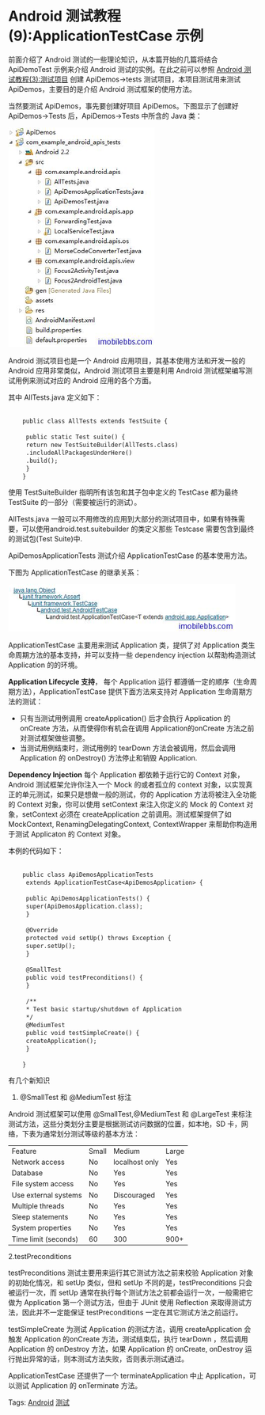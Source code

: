# Android 测试教程(9):ApplicationTestCase 示例

前面介绍了 Android 测试的一些理论知识，从本篇开始的几篇将结合 ApiDemoTest 示例来介绍 Android 测试的实例。在此之前可以参照 [Android 测试教程(3):测试项目](test-project.md) 创建 ApiDemos->tests 测试项目，本项目测试用来测试 ApiDemos，主要目的是介绍 Android 测试框架的使用方法。

当然要测试 ApiDemos，事先要创建好项目 ApiDemos。下图显示了创建好 ApiDemos->Tests 后，ApiDemos->Tests 中所含的 Java 类：

![picture9.1](images/9.1.jpg)

Android 测试项目也是一个 Android 应用项目，其基本使用方法和开发一般的 Android 应用非常类似，Android 测试项目主要是利用 Android 测试框架编写测试用例来测试对应的 Android 应用的各个方面。

其中 AllTests.java 定义如下：

```

    public class AllTests extends TestSuite {
    
     public static Test suite() {
     return new TestSuiteBuilder(AllTests.class)
     .includeAllPackagesUnderHere()
     .build();
     }
    }

```

使用 TestSuiteBuilder 指明所有该包和其子包中定义的 TestCase 都为最终 TestSuite 的一部分（需要被运行的测试）。

AllTests.java 一般可以不用修改的应用到大部分的测试项目中，如果有特殊需要，可以使用android.test.suitebuilder 的类定义那些 Testcase 需要包含到最终的测试包(Test Suite)中.

ApiDemosApplicationTests 测试介绍 ApplicationTestCase 的基本使用方法。

下图为 ApplicationTestCase 的继承关系：

![picture9.2](images/9.2.jpg)

ApplicationTestCase 主要用来测试 Application 类，提供了对 Application 类生命周期方法的基本支持，并可以支持一些 dependency injection 以帮助构造测试 Application 的的环境。

**Application Lifecycle 支持**， 每个 Application 运行 都遵循一定的顺序（生命周期方法），ApplicationTestCase 提供下面方法来支持对 Application 生命周期方法的测试： 

- 只有当测试用例调用 createApplication() 后才会执行 Application 的 onCreate 方法，从而使得你有机会在调用 Application的onCreate 方法之前对测试框架做些调整。
- 当测试用例结束时，测试用例的 tearDown 方法会被调用，然后会调用 Application 的 onDestroy() 方法停止和销毁 Application.

**Dependency Injection** 每个 Application 都依赖于运行它的 Context 对象，Android 测试框架允许你注入一个 Mock 的或者孤立的 context 对象，以实现真正的单元测试，如果只是想做一般的测试，你的 Application 方法将被注入全功能的 Context 对象，你可以使用 setContext 来注入你定义的 Mock 的 Context 对象，setContext 必须在 createApplication 之前调用。测试框架提供了如 MockContext, RenamingDelegatingContext, ContextWrapper 来帮助你构造用于测试 Applicaton 的 Context 对象。

本例的代码如下：

```

    public class ApiDemosApplicationTests
     extends ApplicationTestCase<ApiDemosApplication> {
    
     public ApiDemosApplicationTests() {
     super(ApiDemosApplication.class);
     }
    
     @Override
     protected void setUp() throws Exception {
     super.setUp();
     }
    
     @SmallTest
     public void testPreconditions() {
     }
    
     /**
     * Test basic startup/shutdown of Application
     */
     @MediumTest
     public void testSimpleCreate() {
     createApplication();
     }
    
    }

```

有几个新知识

1. @SmallTest 和 @MediumTest 标注

Android 测试框架可以使用 @SmallTest,@MediumTest 和 @LargeTest 来标注测试方法，这些分类划分主要是根据测试访问数据的位置，如本地，SD 卡，网络，下表为通常划分测试等级的基本方法：

<table class="table table-bordered table-striped table-condensed">
   <tr>
      <td>Feature</td>
      <td>Small</td>
      <td>Medium</td>
      <td>Large</td>
   </tr>
   <tr>
      <td>Network access</td>
      <td>No</td>
      <td>localhost only</td>
      <td>Yes</td>
   </tr>
   <tr>
      <td>Database</td>
      <td>No</td>
      <td>Yes</td>
      <td>Yes</td>
   </tr>
   <tr>
      <td>File system access</td>
      <td>No</td>
      <td>Yes</td>
      <td>Yes</td>
   </tr>
   <tr>
      <td>Use external systems</td>
      <td>No</td>
      <td>Discouraged</td>
      <td>Yes</td>
   </tr>
   <tr>
      <td>Multiple threads</td>
      <td>No</td>
      <td>Yes</td>
      <td>Yes</td>
   </tr>
   <tr>
      <td>Sleep statements</td>
      <td>No</td>
      <td>Yes</td>
      <td>Yes</td>
   </tr>
   <tr>
      <td>System properties</td>
      <td>No</td>
      <td>Yes</td>
      <td>Yes</td>
   </tr>
   <tr>
      <td>Time limit (seconds)</td>
      <td>60</td>
      <td>300</td>
      <td>900+</td>
   </tr>
</table>

2.testPreconditions

testPreconditions 测试主要用来运行其它测试方法之前来校验 Application 对象的初始化情况，和 setUp 类似，但和 setUp 不同的是，testPreconditions 只会被运行一次，而 setUp 通常在执行每个测试方法之前都会运行一次，一般需把它做为 Application 第一个测试方法，但由于 JUnit 使用 Reflection 来取得测试方法，因此并不一定能保证 testPreconditions 一定在其它测试方法之前运行。

testSimpleCreate 为测试 Application 的测试方法，调用 createApplication 会触发 Application 的onCreate 方法，测试结束后，执行 tearDown ，然后调用 Application 的 onDestroy 方法，如果 Application 的 onCreate, onDestroy 运行抛出异常的话，则本测试方法失败，否则表示测试通过。

ApplicationTestCase 还提供了一个 terminateApplication 中止 Application，可以测试 Application 的 onTerminate 方法。

Tags: [Android](http://www.imobilebbs.com/wordpress/archives/tag/android) [测试](http://www.imobilebbs.com/wordpress/archives/tag/%e6%b5%8b%e8%af%95)